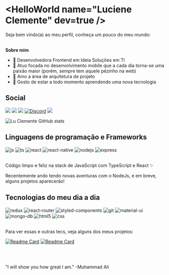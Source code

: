 <h1>&ltHelloWorld name="Luciene Clemente" dev=true /&gt</h1>
Seja bem vindo(a) ao meu perfil, conheça um pouco do meu mundo:
<br/><br/>

**Sobre mim**
  - :briefcase:  Desenvolvedora Frontend em Ideia Soluções em TI
  - 📱 Atuo focada no desenvolvimento mobile que a cada dia torna-se uma paixão maior (porém, sempre tem aquele pézinho na web)
  - :file_folder: Amo a área de arquitetura de projeto
  - :rocket: Gosto de estar a todo momento aprendendo uma nova tecnologia

## Social

<a href="https://portfolio-lu-clemente.vercel.app" target="_blank"><img src="https://img.shields.io/badge/website-000000?style=for-the-badge&logo=About.me&logoColor=white"/></a>
<a href="https://www.linkedin.com/in/luciene-clemente" target="_blank"><img src="https://img.shields.io/badge/LinkedIn-0077B5?style=for-the-badge&logo=linkedin&logoColor=white"/></a>
<a href="mailto:luclemente.dev@gmail.com" target="_blank"><img src="https://img.shields.io/badge/Gmail-D14836?style=for-the-badge&logo=gmail&logoColor=white"/></a>
[![Discord](https://img.shields.io/badge/Discord-7289DA?style=for-the-badge&logo=discord&logoColor=white&label=id:6551)]()
<a href="https://codepen.io/Lu-Clemente" target="_blank"><img src="https://img.shields.io/badge/Codepen-000000?style=for-the-badge&logo=codepen&logoColor=white"/></a>

![Lu Clemente GitHub stats](https://github-readme-stats.vercel.app/api?username=Lu-Clemente&show_icons=true&count_private=true&hide=issues,contribs&theme=dark&count_private=true)

## Linguagens de programação e Frameworks 

<div style="display: inline_block">
  <img align="center" alt="js" src="https://img.shields.io/badge/JavaScript-F7DF1E?style=for-the-badge&logo=javascript&logoColor=black" />
  <img align="center" alt="ts" src="https://img.shields.io/badge/TypeScript-007ACC?style=for-the-badge&logo=typescript&logoColor=white" />
  <img align="center" alt="react" src="https://img.shields.io/badge/React-20232A?style=for-the-badge&logo=react&logoColor=61DAFB" />
  <img align="center" alt="react-native" src="https://img.shields.io/badge/React_Native-20232A?style=for-the-badge&logo=react&logoColor=61DAFB" />
  <img align="center" alt="nodejs" src="https://img.shields.io/badge/Node.js-43853D?style=for-the-badge&logo=node.js&logoColor=white" />
  <img align="center" alt="express" src="https://img.shields.io/badge/Express.js-404D59?style=for-the-badge" /> 
</div><br/>

Código limpo e feliz na stack de JavaScript com TypeScript e React ✨

Recentemente ando tendo novas aventuras com o NodeJs, e em breve, alguns projetos aparecerão!

## Tecnologias do meu dia a dia

<div style="display: inline_block">
  <img align="center" alt="redux" src="https://img.shields.io/badge/Redux-593D88?style=for-the-badge&logo=redux&logoColor=white" />
  <img align="center" alt="react-router" src="https://img.shields.io/badge/React_Router-CA4245?style=for-the-badge&logo=react-router&logoColor=white" />
  <img align="center" alt="styled-components" src="https://img.shields.io/badge/styled--components-DB7093?style=for-the-badge&logo=styled-components&logoColor=white" />
  <img align="center" alt="git" src="https://img.shields.io/badge/GIT-E44C30?style=for-the-badge&logo=git&logoColor=white" />
  <img align="center" alt="material-ui" src="https://img.shields.io/badge/Material--UI-0081CB?style=for-the-badge&logo=material-ui&logoColor=white" />
  <img align="center" alt="mongo-db" src="https://img.shields.io/badge/MongoDB-4EA94B?style=for-the-badge&logo=mongodb&logoColor=white" />
  <img align="center" alt="html5" src="https://img.shields.io/badge/HTML5-E34F26?style=for-the-badge&logo=html5&logoColor=white" />
  <img align="center" alt="css" src="https://img.shields.io/badge/CSS3-1572B6?style=for-the-badge&logo=css3&logoColor=white" />
</div><br/>

<p>Para ver essas e outras tecs, veja alguns dos meus projetos:</p>

[![Readme Card](https://github-readme-stats.vercel.app/api/pin/?username=Lu-Clemente&repo=Portfolio&theme=dark)](https://github.com/Lu-Clemente/Portfolio)
[![Readme Card](https://github-readme-stats.vercel.app/api/pin/?username=Lu-Clemente&repo=Marvel-favs&theme=dark)](https://github.com/Lu-Clemente/Marvel-favs)

<br/><br/>

"I will show you how great I am." -Muhammad Ali
